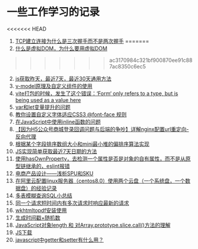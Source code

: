 #  一些工作学习的记录
<<<<<<< HEAD
1. [TCP建立连接为什么是三次握手而不是两次握手](https://github.com/amebyte/myIssues/issues/22)
=======
1. [什么是虚拟DOM，为什么要用虚拟DOM](https://github.com/amebyte/myIssues/issues/21) 
>>>>>>> ac3170984c321bf900870ee91c887ac8350c6ec5
2. [js获取昨天，最近7天，最近30天通用方法](https://github.com/amebyte/myIssues/issues/20)
3. [v-model原理及自定义组件的使用](https://github.com/amebyte/myIssues/blob/master/collect/v-model%E5%8E%9F%E7%90%86%E5%8F%8A%E8%87%AA%E5%AE%9A%E4%B9%89%E7%BB%84%E4%BB%B6%E7%9A%84%E4%BD%BF%E7%94%A8.md)
4. [vite打包的时候，发生了这个错误：‘Form‘ only refers to a type, but is being used as a value here](https://github.com/amebyte/myIssues/issues/19)
5. [var和let变量提升的问题](https://github.com/amebyte/myIssues/issues/18) 
6. [教你设置自定义字体适应CSS3 @font-face 规则](https://github.com/amebyte/custom-font) 
7. [在JavaScript中使用inline函数的问题](https://github.com/amebyte/notes/issues/17)
8. [【因为H5公众号商城登录回调问题与后端的争吵】详解nginx配置url重定向-反向代理](https://github.com/amebyte/notes/issues/16)
9. [根据某个字段排序数组大小和mini最小堆的偏排序算法实现](https://github.com/amebyte/notes/issues/15)
10. [JS实现简单获取最近7天日期的方法](https://github.com/amebyte/notes/issues/14)
11. [使用hasOwnProperty，去检测一个属性是否是对象的自有属性，而不是从原型链继承的，eslint报错](https://github.com/amebyte/notes/issues/13)
12. [电商产品设计——浅析SPU和SKU](https://github.com/amebyte/notes/issues/9)
13. [在阿里云配置linux服务器（centos8.0）使用两个云盘（一个系统盘，一个数据盘）的经验记录](https://github.com/amebyte/notes/issues/8) 
14. [多表模糊查询SQL小总结](https://github.com/amebyte/notes/issues/7) 
15. [同一个请求短时间内有多次请求时响应最新的请求](https://github.com/amebyte/notes/issues/6) 
16. [wkhtmltopdf安装使用](https://github.com/amebyte/notes/issues/5) 
17. [生成时间戳+随机数](https://github.com/amebyte/notes/issues/4)
18. [JavaScript对象length 和 对Array.prototype.slice.call()方法的理解](https://github.com/amebyte/notes/issues/3)
19. [JS下载](https://github.com/amebyte/notes/issues/2)
20. [javascript中getter和setter有什么用？](https://github.com/amebyte/notes/issues/1)
